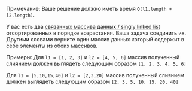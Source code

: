 Примечание: Ваше решение должно иметь время `O(l1.length + l2.length)`.


У вас есть два [связанных массива данных / singly linked list](https://ru.wikipedia.org/wiki/%D0%A1%D0%B2%D1%8F%D0%B7%D0%BD%D1%8B%D0%B9_%D1%81%D0%BF%D0%B8%D1%81%D0%BE%D0%BA) отсортированных в порядке возрастания. Ваша задача соединить их. Другими словами верните один массив данных который содержит в себе элементы из обоих массивов.

Примеры: 
Для `l1 = [1, 2, 3]` и `l2 = [4, 5, 6]` массив полученный слиянием должен выглядеть следующим образом `[1, 2, 3, 4, 5, 6]`

Для `l1 = [5,10,15,40]` и `l2 = [2,3,20]` массив полученный слиянием должен выглядеть следующим образом `[2, 3, 5, 10, 15, 20, 40]`
